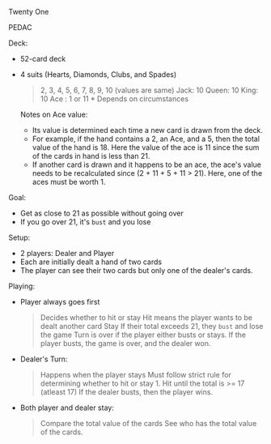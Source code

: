 Twenty One

PEDAC

Deck:
- 52-card deck
- 4 suits (Hearts, Diamonds, Clubs, and Spades)
    >  2, 3, 4, 5, 6, 7, 8, 9, 10 (values are same)
    >  Jack: 10
    >  Queen: 10
    >  King: 10
    >  Ace : 1 or 11 * Depends on circumstances

    Notes on Ace value:
    - Its value is determined each time a new card is drawn 
    from the deck. 
    - For example, if the hand contains a 2, an Ace, and a 5, 
    then the total value of the hand is 18. Here the value of the 
    ace is 11 since the sum of the cards in hand is less than 21.
    - If another card is drawn and it happens to be an ace, the ace's 
    value needs to be recalculated since (2 + 11 + 5 + 11 > 21). Here, 
    one of the aces must be worth 1.



Goal:
- Get as close to 21 as possible without going over
- If you go over 21, it's `bust` and you lose

Setup:
- 2 players: Dealer and Player
- Each are initially dealt a hand of two cards
- The player can see their two cards but only one of the 
  dealer's cards.

Playing:
- Player always goes first
    > Decides whether to hit or stay
    > Hit means the player wants to be dealt another card
    > Stay 
    > If their total exceeds 21, they `bust` and lose the game
    > Turn is over if the player either busts or stays.
    > If the player busts, the game is over, and the dealer won.
- Dealer's Turn:
    > Happens when the player stays
    > Must follow strict rule for determining whether to hit or stay
        1. Hit until the total is >= 17 (atleast 17)
    > If the dealer busts, then the player wins.

-  Both player and dealer stay:
    > Compare the total value of the cards
    > See who has the total value of the cards.
